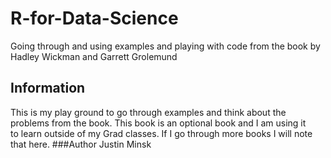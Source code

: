 # R-for-Data-Science
Going through and using examples and playing with code from the book by Hadley Wickman and Garrett Grolemund
## Information
This is my play ground to go through examples and think about the problems from the book. This book is an optional book and I am using it  
to learn outside of my Grad classes. If I go through more books I will note that here.
###Author 
Justin Minsk
